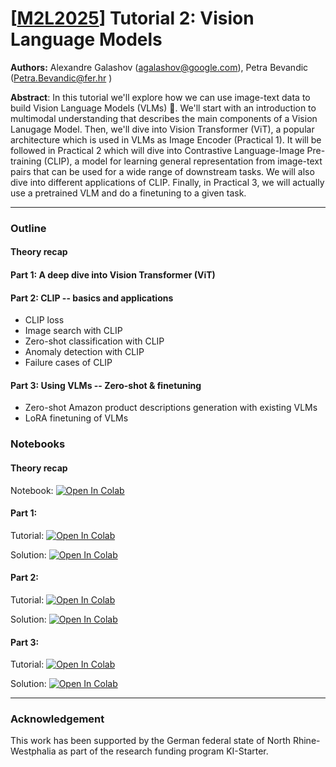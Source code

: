 # [[M2L2025](https://www.m2lschool.org/home)] Tutorial 2: Vision Language Models

**Authors:** Alexandre Galashov (agalashov@google.com), Petra Bevandic (Petra.Bevandic@fer.hr )

**Abstract**: In this tutorial we'll explore how we can use image-text data to build Vision Language Models (VLMs) 🚀. We'll start with an introduction to multimodal understanding that describes the main components of a Vision Lanugage Model. Then, we'll dive into Vision Transformer (ViT), a popular architecture which is used in VLMs as Image Encoder (Practical 1). It will be followed in Practical 2 which will dive into Contrastive Language-Image Pre-training (CLIP), a model for learning general representation from image-text pairs that can be used for a wide range of downstream tasks. We will also dive into different applications of CLIP. Finally, in Practical 3, we will actually use a pretrained VLM and do a finetuning to a given task.

--- 

### Outline


#### Theory recap

#### Part 1: A deep dive into Vision Transformer (ViT)

#### Part 2: CLIP -- basics and applications
- CLIP loss
- Image search with CLIP
- Zero-shot classification with CLIP
- Anomaly detection with CLIP
- Failure cases of CLIP

#### Part 3: Using VLMs -- Zero-shot & finetuning
- Zero-shot Amazon product descriptions generation with existing VLMs
- LoRA finetuning of VLMs


### Notebooks

#### Theory recap

Notebook: [![Open In 
Colab](https://colab.research.google.com/assets/colab-badge.svg)](https://colab.research.google.com/github/M2Lschool/tutorials2025/blob/master/2_vlm/vlm_tutorial_overview.ipynb)

#### Part 1:
Tutorial: [![Open In 
Colab](https://colab.research.google.com/assets/colab-badge.svg)](https://colab.research.google.com/github/M2Lschool/tutorials2025/blob/master/2_vlm/vlm_tutorial_practical_1_students.ipynb)

Solution: [![Open In 
Colab](https://colab.research.google.com/assets/colab-badge.svg)](https://colab.research.google.com/github/M2Lschool/tutorials2025/blob/master/2_vlm/vlm_tutorial_practical_1_solution.ipynb)


#### Part 2:
Tutorial: [![Open In 
Colab](https://colab.research.google.com/assets/colab-badge.svg)](https://colab.research.google.com/github/M2Lschool/tutorials2025/blob/master/2_vlm/vlm_tutorial_practical_2_students.ipynb)

Solution: [![Open In 
Colab](https://colab.research.google.com/assets/colab-badge.svg)](https://colab.research.google.com/github/M2Lschool/tutorials2025/blob/master/2_vlm/vlm_tutorial_practical_2_solution.ipynb)


#### Part 3:
Tutorial: [![Open In 
Colab](https://colab.research.google.com/assets/colab-badge.svg)](https://colab.research.google.com/github/M2Lschool/tutorials2025/blob/master/2_vlm/vlm_tutorial_practical_3_students.ipynb)

Solution: [![Open In 
Colab](https://colab.research.google.com/assets/colab-badge.svg)](https://colab.research.google.com/github/M2Lschool/tutorials2025/blob/master/2_vlm/vlm_tutorial_practical_3_solution.ipynb)

---

### Acknowledgement

This work has been supported by the German federal state of North Rhine-Westphalia as part of the research funding program KI-Starter.
